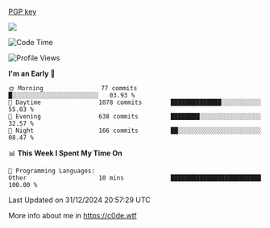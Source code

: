 [PGP key](https://c0de.wtf/urwq.asc)

<a href="https://wakatime.com"><img src="https://wakatime.com/share/@c0dezin/b7f18a7c-ab3a-40b8-8bc7-b1b7bf71f1d6.svg" /></a>

<!--START_SECTION:waka-->
![Code Time](http://img.shields.io/badge/Code%20Time-161%20hrs%2041%20mins-blue)

![Profile Views](http://img.shields.io/badge/Profile%20Views-0-blue)

**I'm an Early 🐤** 

```text
🌞 Morning                77 commits          █░░░░░░░░░░░░░░░░░░░░░░░░   03.93 % 
🌆 Daytime                1078 commits        ██████████████░░░░░░░░░░░   55.03 % 
🌃 Evening                638 commits         ████████░░░░░░░░░░░░░░░░░   32.57 % 
🌙 Night                  166 commits         ██░░░░░░░░░░░░░░░░░░░░░░░   08.47 % 
```


📊 **This Week I Spent My Time On** 

```text
💬 Programming Languages: 
Other                    10 mins             █████████████████████████   100.00 % 
```


 Last Updated on 31/12/2024 20:57:29 UTC
<!--END_SECTION:waka-->

More info about me in https://c0de.wtf
